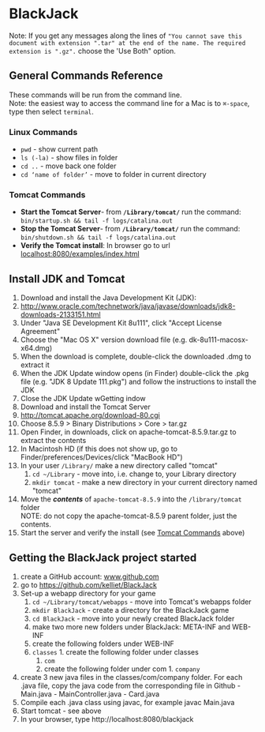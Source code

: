 # BlackJack

Note: If you get any messages along the lines of `"You cannot save this document with extension ".tar" at the end of the name.
The required extension is ".gz".` choose the 'Use Both" option.

## General Commands Reference
These commands will be run from the command line.  
Note: the easiest way to access the command line for a Mac is to `⌘-space`, type then select `terminal`.  

### Linux Commands
  - `pwd` - show current path
  - `ls (-la)`  - show files in folder
  - `cd ..` - move back one folder
  - `cd ‘name of folder’` - move to folder in current directory

### Tomcat Commands
 - **Start the Tomcat Server**- from **`/Library/tomcat/`** run the command:  
   `bin/startup.sh && tail -f logs/catalina.out`
 - **Stop the Tomcat Server**- from **`/Library/tomcat/`** run the command:  
   `bin/shutdown.sh && tail -f logs/catalina.out`
 - **Verify the Tomcat install**:
   In browser go to url [localhost:8080/examples/index.html](localhost:8080/examples/index.html)

## Install JDK and Tomcat
1. Download and install the Java Development Kit (JDK):
  1. http://www.oracle.com/technetwork/java/javase/downloads/jdk8-downloads-2133151.html
  2. Under "Java SE Development Kit 8u111", click "Accept License Agreement"
  3. Choose the "Mac OS X" version download file (e.g. dk-8u111-macosx-x64.dmg)
  4. When the download is complete, double-click the downloaded .dmg to extract it
  5. When the JDK Update window opens (in Finder) double-click the .pkg file (e.g. "JDK 8 Update 111.pkg") and follow the instructions to install the JDK
  6. Close the JDK Update wGetting indow
2. Download and install the Tomcat Server
  1. http://tomcat.apache.org/download-80.cgi
  2. Choose 8.5.9 > Binary Distributions > Core > tar.gz
  3. Open Finder, in downloads, click on apache-tomcat-8.5.9.tar.gz to extract the contents
  4. In Macintosh HD (if this does not show up, go to Finder/preferences/Devices/click "MacBook HD")
  5. In your user `/Library/` make a new directory called "tomcat"
     1. `cd ~/Library` - move into, i.e. change to, your Library directory
     2. `mkdir tomcat` - make a new directory in your current directory named "tomcat"
  6. Move the **_contents_** of `apache-tomcat-8.5.9` into the `/library/tomcat` folder   
     NOTE: do not copy the apache-tomcat-8.5.9 parent folder, just the contents.  
  7. Start the server and verify the install (see [Tomcat Commands](https://github.com/kelliet/BlackJack#tomcat-commands) above)
   
## Getting the BlackJack project started
 1. create a GitHub account: www.github.com
 2. go to https://github.com/kelliet/BlackJack
 2. Set-up a webapp directory for your game
    1. `cd ~/Library/tomcat/webapps` - move into Tomcat's webapps folder
    2. `mkdir BlackJack` - create a directory for the BlackJack game
    3. `cd BlackJack` - move into your newly created BlackJack folder
    2. make two more new folders under BlackJack: META-INF and WEB-INF
    3. create the following folders under WEB-INF
      1. `classes`
        1. create the following folder under classes
          1. `com`
            1. create the following folder under com
              1. `company`
  4. create 3 new java files in the classes/com/company folder.  For each .java file, copy the java code from the corresponding file in Github
    - Main.java
    - MainController.java
    - Card.java
  5. Compile each .java class using javac, for example javac Main.java
  6. Start tomcat - see above
  7. In your browser, type http://localhost:8080/blackjack
